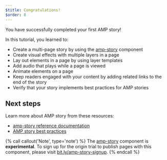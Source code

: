 ```yaml
---
$title: Congratulations!
$order: 8
---
```


You have successfully completed your first AMP story!

In this tutorial, you learned to:

- Create a multi-page story by using the [amp-story](/docs/reference/components/amp-story.html) component
- Create visual effects with multiple layers in a page
- Lay out elements in a page by using layer templates
- Add audio that plays while a page is viewed
- Animate elements on a page
- Keep readers engaged with your content by adding related links to the end of the story
- Verify that your story implements best practices for AMP stories

## Next steps

Learn more about AMP story from these resources:

- [amp-story reference documentation](/docs/reference/components/amp-story.html)
- [AMP story best practices](/docs/guides/amp_story_best_practices.html)

{% call callout('Note', type='note') %}
The [amp-story](/docs/reference/components/amp-story.html) component is **experimental**. To sign up for the origin trial to publish pages with this component, please visit <a href="http://bit.ly/amp-story-signup">bit.ly/amp-story-signup</a>.
{% endcall %}
